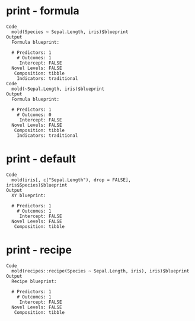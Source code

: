 # print - formula

    Code
      mold(Species ~ Sepal.Length, iris)$blueprint
    Output
      Formula blueprint: 
       
      # Predictors: 1 
        # Outcomes: 1 
         Intercept: FALSE 
      Novel Levels: FALSE 
       Composition: tibble 
        Indicators: traditional 
    Code
      mold(~Sepal.Length, iris)$blueprint
    Output
      Formula blueprint: 
       
      # Predictors: 1 
        # Outcomes: 0 
         Intercept: FALSE 
      Novel Levels: FALSE 
       Composition: tibble 
        Indicators: traditional 

# print - default

    Code
      mold(iris[, c("Sepal.Length"), drop = FALSE], iris$Species)$blueprint
    Output
      XY blueprint: 
       
      # Predictors: 1 
        # Outcomes: 1 
         Intercept: FALSE 
      Novel Levels: FALSE 
       Composition: tibble 

# print - recipe

    Code
      mold(recipes::recipe(Species ~ Sepal.Length, iris), iris)$blueprint
    Output
      Recipe blueprint: 
       
      # Predictors: 1 
        # Outcomes: 1 
         Intercept: FALSE 
      Novel Levels: FALSE 
       Composition: tibble 


